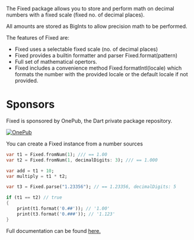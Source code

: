 The Fixed package allows you to store and perform math on decimal numbers with a fixed scale (fixed no. of decimal places).

All amounts are stored as BigInts to allow precision math to be performed.

The features of Fixed are:
* Fixed uses a selectable fixed scale (no. of decimal places)
* Fixed provides a builtin formatter and parser Fixed.format(pattern)
* Full set of mathematical opertors.
* Fixed includes a convenience method Fixed.formatIntl(locale) which formats the number with the provided locale or the default locale if not provided.


# Sponsors

Fixed is sponsored by OnePub, the Dart private package repository.

<a href="https://onepub.dev">![OnePub](https://raw.githubusercontent.com/onepub-dev/fixed/main/images/LogoAndByLine.png)</a>


You can create a Fixed instance from a number sources
```dart
var t1 = Fixed.fromNum(1); /// == 1.00
var t2 = Fixed.fromNum(1, decimalDigits: 3); /// == 1.000

var add = t1 + 10;
var multiply = t1 * t2;

var t3 = Fixed.parse("1.23356"); // == 1.23356, decimalDigits: 5

if (t1 == t2) // true
{
    print(t1.format('0.##')); // '1.00'
    print(t3.format('0.###')); // '1.123'
}
```


Full documentation can be found [here.](https://fixed.onepub.dev)